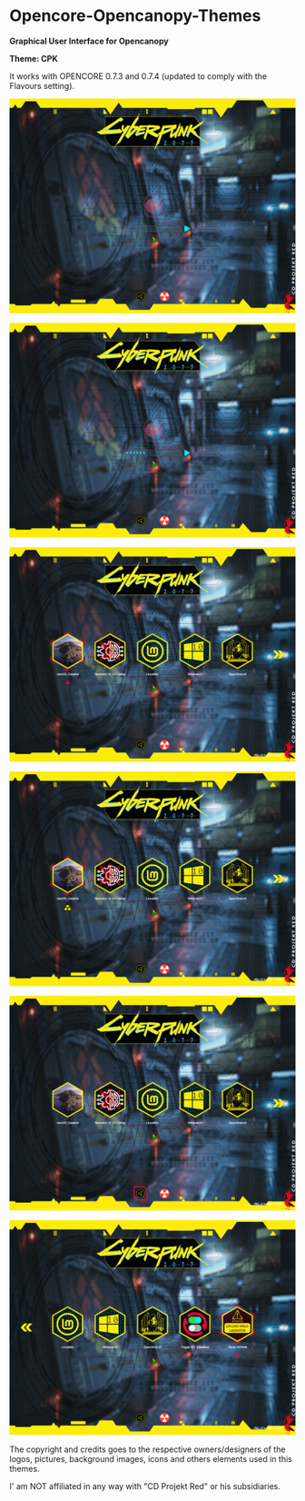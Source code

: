 # Opencore-Opencanopy-Themes
**Graphical User Interface for Opencanopy**

**Theme: CPK**



It works with OPENCORE 0.7.3 and 0.7.4 (updated to comply with the Flavours setting).


![This is an image](CPK/Screenshots/Screenshot_Background_1/12205357.png)

![This is an image](CPK/Screenshots/Screenshot_Background_1/12205402.png)

![This is an image](CPK/Screenshots/Screenshot_Background_1/12205421.png)

![This is an image](CPK/Screenshots/Screenshot_Background_1/12205427.png)

![This is an image](CPK/Screenshots/Screenshot_Background_1/12205439.png)

![This is an image](CPK/Screenshots/Screenshot_Background_1/12205448.png)


The copyright and credits goes to the respective owners/designers of the logos, pictures, background images, icons and others elements used in this themes.

I' am NOT affiliated in any way with "CD Projekt Red" or his subsidiaries.
